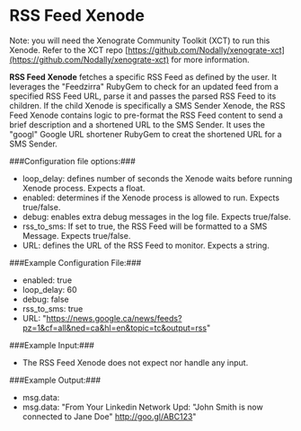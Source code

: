 RSS Feed Xenode
===============

Note: you will need the Xenograte Community Toolkit (XCT) to run this Xenode. Refer to the XCT repo [https://github.com/Nodally/xenograte-xct](https://github.com/Nodally/xenograte-xct) for more information.

**RSS Feed Xenode** fetches a specific RSS Feed as defined by the user. It leverages the "Feedzirra" RubyGem to check for an updated feed from a specified RSS Feed URL, parse it and passes the parsed RSS Feed to its children. If the child Xenode is specifically a SMS Sender Xenode, the RSS Feed Xenode contains logic to pre-format the RSS Feed content to send a brief description and a shortened URL to the SMS Sender. It uses the "googl" Google URL shortener RubyGem to creat the shortened URL for a SMS Sender. 

###Configuration file options:###
* loop_delay: defines number of seconds the Xenode waits before running Xenode process. Expects a float.  
* enabled: determines if the Xenode process is allowed to run. Expects true/false.
* debug: enables extra debug messages in the log file. Expects true/false.
* rss_to_sms: If set to true, the RSS Feed will be formatted to a SMS Message. Expects true/false.
* URL: defines the URL of the RSS Feed to monitor. Expects a string.

###Example Configuration File:###
* enabled: true
* loop_delay: 60
* debug: false
* rss_to_sms: true
* URL: "https://news.google.ca/news/feeds?pz=1&cf=all&ned=ca&hl=en&topic=tc&output=rss"

###Example Input:###
* The RSS Feed Xenode does not expect nor handle any input.  

###Example Output:###
* msg.data: <RSS feed content in XML format>
* msg.data: "From Your Linkedin Network Upd: "John Smith is now connected to Jane Doe" http://goo.gl/ABC123"
